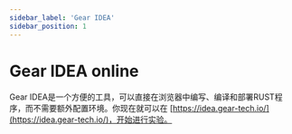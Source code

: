 ```yaml
---
sidebar_label: 'Gear IDEA'
sidebar_position: 1
---
```


# Gear IDEA online

Gear IDEA是一个方便的工具，可以直接在浏览器中编写、编译和部署RUST程序，而不需要额外配置环境。你现在就可以在 [https://idea.gear-tech.io/](https://idea.gear-tech.io/)，开始进行实验。
